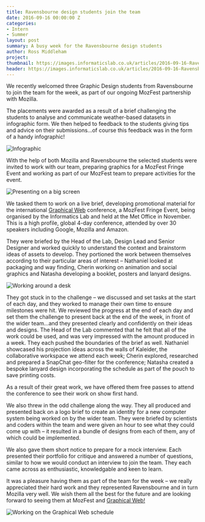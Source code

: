 ```yaml
---
title: Ravensbourne design students join the team
date: 2016-09-16 00:00:00 Z
categories:
- Intern
- Summer
layout: post
summary: A busy week for the Ravensbourne design students
author: Ross Middleham
project:
thumbnail: https://images.informaticslab.co.uk/articles/2016-09-16-Ravensbourne-work-experience/20160909_120306.jpg
header: https://images.informaticslab.co.uk/articles/2016-09-16-Ravensbourne-work-experience/20160908_091857.jpg
---
```



We recently welcomed three Graphic Design students from Ravensbourne to join the team for the week, as part of our ongoing MozFest partnership with Mozilla.

The placements were awarded as a result of a brief challenging the students to analyse and communicate weather-based datasets in infographic form. We then helped to feedback to the students giving tips and advice on their submissions...of course this feedback was in the form of a handy infographic!

![Infographic](https://images.informaticslab.co.uk/articles/2016-09-16-Ravensbourne-work-experience/infographic_feedback.png)

With the help of both Mozilla and Ravensbourne the selected students were invited to work with our team, preparing graphics for a MozFest Fringe Event and working as part of our MozFest team to prepare activities for the event.


![Presenting on a big screen](https://images.informaticslab.co.uk/articles/2016-09-16-Ravensbourne-work-experience/20160908_092745.jpg)

We tasked them to work on a live brief, developing promotional material for the international [Graphical Web](http://2016.graphicalweb.org/) conference, a MozFest Fringe Event, being organised by the Informatics Lab and held at the Met Office in November. This is a high profile, global 4-day conference, attended by over 30 speakers including Google, Mozilla and Amazon.

They were briefed by the Head of the Lab, Design Lead and Senior Designer and worked quickly to understand the context and brainstorm ideas of assets to develop. They portioned the work between themselves according to their particular areas of interest – Nathaniel looked at packaging and way finding, Cherin working on animation and social graphics and Natasha developing a booklet, posters and lanyard designs.

![Working around a desk](https://images.informaticslab.co.uk/articles/2016-09-16-Ravensbourne-work-experience/20160909_120255.jpg)

They got stuck in to the challenge – we discussed and set tasks at the start of each day, and they worked to manage their own time to ensure milestones were hit. We reviewed the progress at the end of each day and set them the challenge to present back at the end of the week, in front of the wider team…and they presented clearly and confidently on their ideas and designs. The Head of the Lab commented that he felt that all of the work could be used, and was very impressed with the amount produced in a week. They each pushed the boundaries of the brief as well. Nathaniel showcased his projection ideas across the walls of Kaleider, the collaborative workspace we attend each week; Cherin explored, researched and prepared a SnapChat geo-filter for the conference; Natasha created a bespoke lanyard design incorporating the schedule as part of the pouch to save printing costs.

As a result of their great work, we have offered them free passes to attend the conference to see their work on show first hand.

We also threw in the odd challenge along the way. They all produced and presented back on a logo brief to create an identity for a new computer system being worked on by the wider team. They were briefed by scientists and coders within the team and were given an hour to see what they could come up with – it resulted in a bundle of designs from each of them, any of which could be implemented.

We also gave them short notice to prepare for a mock interview. Each presented their portfolio for critique and answered a number of questions, similar to how we would conduct an interview to join the team. They each came across as enthusiastic, knowledgable and keen to learn.

It was a pleasure having them as part of the team for the week – we really appreciated their hard work and they represented Ravensbourne and in turn Mozilla very well. We wish them all the best for the future and are looking forward to seeing them at MozFest and [Graphical Web!](http://2016.graphicalweb.org/)

![Working on the Graphical Web schedule](https://images.informaticslab.co.uk/articles/2016-09-16-Ravensbourne-work-experience/20160909_120322.jpg)
